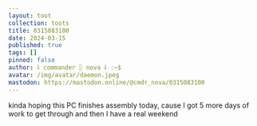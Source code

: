 ```yaml
---
layout: toot
collection: toots
title: 0315083100
date: 2024-03-15
published: true
tags: []
pinned: false
author: ⸸ commander ░ nova ⸸ :~$
avatar: /img/avatar/daemon.jpeg
mastodon: https://mastodon.online/@cmdr_nova/0315083100
---
```


kinda hoping this PC finishes assembly today, cause I got 5 more days of work to get through and then I have a real weekend
